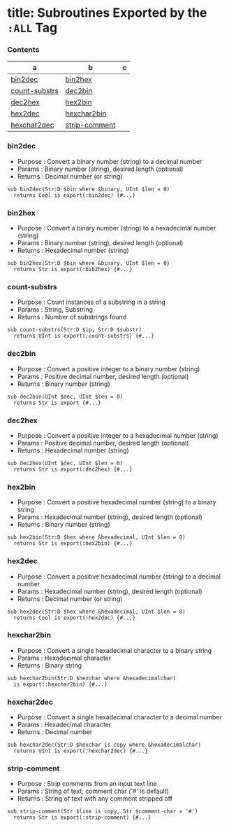 # title: Subroutines Exported by the `:ALL` Tag

### Contents

| a | b | c |
| --- | --- | --- |
| [bin2dec](#bin2dec)| [bin2hex](#bin2hex) |
| [count-substrs](#count-substrs)| [dec2bin](#dec2bin) |
| [dec2hex](#dec2hex)| [hex2bin](#hex2bin) |
| [hex2dec](#hex2dec)| [hexchar2bin](#hexchar2bin) |
| [hexchar2dec](#hexchar2dec)| [strip-comment](#strip-comment) |

### bin2dec
- Purpose : Convert a binary number (string) to a decimal number
- Params  : Binary number (string), desired length (optional)
- Returns : Decimal number (or string)
```perl6
sub bin2dec(Str:D $bin where &binary, UInt $len = 0)
  returns Cool is export(:bin2dec) {#...}
```

### bin2hex
- Purpose : Convert a binary number (string) to a hexadecimal number (string)
- Params  : Binary number (string), desired length (optional)
- Returns : Hexadecimal number (string)
```perl6
sub bin2hex(Str:D $bin where &binary, UInt $len = 0)
  returns Str is export(:bib2hex) {#...}
```

### count-substrs
- Purpose : Count instances of a substring in a string
- Params  : String, Substring
- Returns : Number of substrings found
```perl6
sub count-substrs(Str:D $ip, Str:D $substr)
  returns UInt is export(:count-substrs) {#...}
```

### dec2bin
- Purpose : Convert a positive integer to a binary number (string)
- Params  : Positive decimal number, desired length (optional)
- Returns : Binary number (string)
```perl6
sub dec2bin(UInt $dec, UInt $len = 0)
  returns Str is export {#...}
```

### dec2hex
- Purpose : Convert a positive integer to a hexadecimal number (string)
- Params  : Positive decimal number, desired length (optional)
- Returns : Hexadecimal number (string)
```perl6
sub dec2hex(UInt $dec, UInt $len = 0)
  returns Str is export(:dec2hex) {#...}
```

### hex2bin
- Purpose : Convert a positive hexadecimal number (string) to a binary string
- Params  : Hexadecimal number (string), desired length (optional)
- Returns : Binary number (string)
```perl6
sub hex2bin(Str:D $hex where &hexadecimal, UInt $len = 0)
  returns Str is export(:hex2bin) {#...}
```

### hex2dec
- Purpose : Convert a positive hexadecimal number (string) to a decimal number
- Params  : Hexadecimal number (string), desired length (optional)
- Returns : Decimal number (or string)
```perl6
sub hex2dec(Str:D $hex where &hexadecimal, UInt $len = 0)
  returns Cool is export(:hex2dec) {#...}
```

### hexchar2bin
- Purpose : Convert a single hexadecimal character to a binary string
- Params  : Hexadecimal character
- Returns : Binary string
```perl6
sub hexchar2bin(Str:D $hexchar where &hexadecimalchar)
  is export(:hexchar2bin) {#...}
```

### hexchar2dec
- Purpose : Convert a single hexadecimal character to a decimal number
- Params  : Hexadecimal character
- Returns : Decimal number
```perl6
sub hexchar2dec(Str:D $hexchar is copy where &hexadecimalchar)
  returns UInt is export(:hexchar2dec) {#...}
```

### strip-comment
- Purpose : Strip comments from an input text line
- Params  : String of text, comment char ('#' is default)
- Returns : String of text with any comment stripped off
```perl6
sub strip-comment(Str $line is copy, Str $comment-char = '#')
  returns Str is export(:strip-comment) {#...}
```
